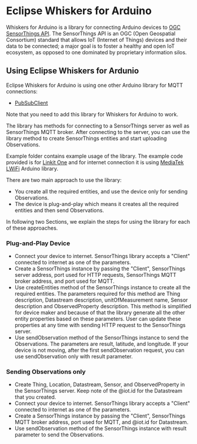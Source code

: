 # Eclipse Whiskers for Arduino

Whiskers for Arduino is a library for connecting Arduino devices to [OGC SensorThings API](https://en.wikipedia.org/wiki/SensorThings_API). The SensorThings API is an OGC (Open Geospatial Consortium) standard that allows IoT (Internet of Things) devices and their data to be connected; a major goal is to foster a healthy and open IoT ecosystem, as opposed to one dominated by proprietary information silos.


## Using Eclipse Whiskers for Ardunio

Eclipse Whiskers for Arduino is using one other Arduino library for MQTT connections:
* [PubSubClient](https://github.com/knolleary/pubsubclient)

Note that you need to add this library for Whiskers for Arduino to work.

The library has methods for connecting to a SensorThings server as well as SensorThings MQTT broker.
After connecting to the server, you can use the library method to create SensorThings entities and start uploading Observations.

Example folder contains example usage of the library. The example code provided is for [Linkit One](https://www.seeedstudio.com/LinkIt-ONE-p-2017.html) and for internet connection it is using [MediaTek LWiFi](https://github.com/brucetsao/techbang/tree/master/201511/LinkIt-ONE-IDE/hardware/arduino/mtk/libraries/LWiFi) Arduino library.

There are two main approach to use the library:
* You create all the required entities, and use the device only for sending Observations.
* The device is plug-and-play which means it creates all the required entities and then send Observations.

In following two Sections, we explain the steps for using the library for each of these approaches.

### Plug-and-Play Device

* Connect your device to internet. SensorThings library accepts a "Client" connected to internet as one of the parameters.
* Create a SensorThings instance by passing the "Client", SensorThings server address, port used for HTTP requests, SensorThings MQTT broker address, and port used for MQTT.
* Use createEntities method of the SensorThings instance to create all the required entities. The parameters required for this method are  Thing description, Datastream description, unitOfMeasurement name, Sensor description and ObservedProperty description. This method is simplified for device maker and because of that the library generate all the other entity properties based on these parameters. User can update these properties at any time with sending HTTP request to the SensorThings server.
* Use sendObservation method of the SensorThings instance to send the Observations. The parameters are result, latitude, and longitude. If your device is not moving, after the first sendObservation request, you can use sendObservation only with result parameter.

### Sending Observations only

* Create Thing, Location, Datastream, Sensor, and ObservedProperty in the SensorThings server. Keep note of the @iot.id for the Datastream that you created.
* Connect your device to internet. SensorThings library accepts a "Client" connected to internet as one of the parameters.
* Create a SensorThings instance by passing the "Client", SensorThings MQTT broker address, port used for MQTT, and @iot.id for Datastream.
* Use sendObservation method of the SensorThings instance with result parameter to send the Observations.
